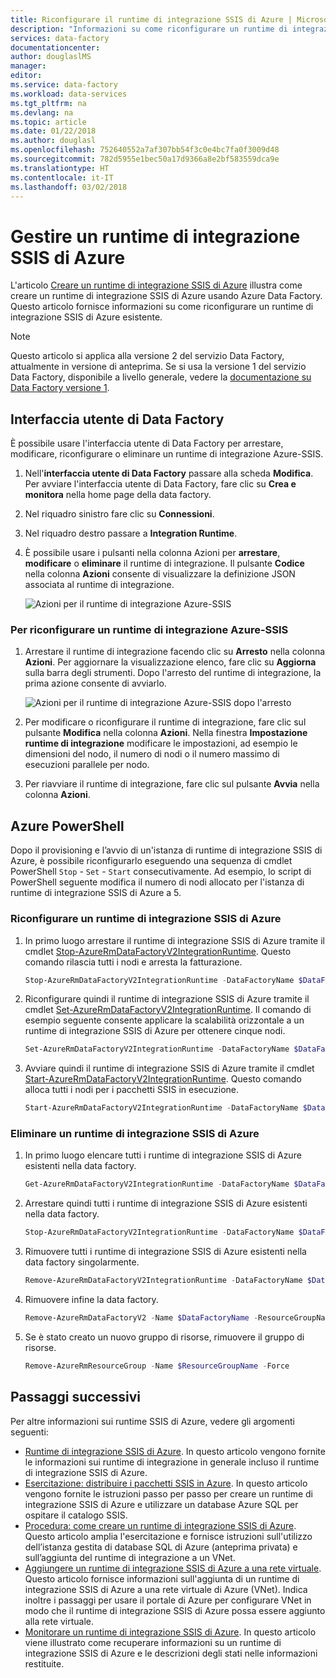 ```yaml
---
title: Riconfigurare il runtime di integrazione SSIS di Azure | Microsoft Docs
description: "Informazioni su come riconfigurare un runtime di integrazione SSIS di Azure nella Azure Data Factory dopo che è stato già effettuato il provisioning."
services: data-factory
documentationcenter: 
author: douglaslMS
manager: 
editor: 
ms.service: data-factory
ms.workload: data-services
ms.tgt_pltfrm: na
ms.devlang: na
ms.topic: article
ms.date: 01/22/2018
ms.author: douglasl
ms.openlocfilehash: 752640552a7af307bb54f3c0e4bc7fa0f3009d48
ms.sourcegitcommit: 782d5955e1bec50a17d9366a8e2bf583559dca9e
ms.translationtype: HT
ms.contentlocale: it-IT
ms.lasthandoff: 03/02/2018
---
```

# <a name="manage-an-azure-ssis-integration-runtime"></a>Gestire un runtime di integrazione SSIS di Azure
L'articolo [Creare un runtime di integrazione SSIS di Azure](create-azure-ssis-integration-runtime.md) illustra come creare un runtime di integrazione SSIS di Azure usando Azure Data Factory. Questo articolo fornisce informazioni su come riconfigurare un runtime di integrazione SSIS di Azure esistente.  

> [!NOTE]
> Questo articolo si applica alla versione 2 del servizio Data Factory, attualmente in versione di anteprima. Se si usa la versione 1 del servizio Data Factory, disponibile a livello generale, vedere la [documentazione su Data Factory versione 1](v1/data-factory-introduction.md).


## <a name="data-factory-ui"></a>Interfaccia utente di Data Factory 
È possibile usare l'interfaccia utente di Data Factory per arrestare, modificare, riconfigurare o eliminare un runtime di integrazione Azure-SSIS. 

1. Nell'**interfaccia utente di Data Factory** passare alla scheda **Modifica**. Per avviare l'interfaccia utente di Data Factory, fare clic su **Crea e monitora** nella home page della data factory.
2. Nel riquadro sinistro fare clic su **Connessioni**.
3. Nel riquadro destro passare a **Integration Runtime**. 
4. È possibile usare i pulsanti nella colonna Azioni per **arrestare**, **modificare** o **eliminare** il runtime di integrazione. Il pulsante **Codice** nella colonna **Azioni** consente di visualizzare la definizione JSON associata al runtime di integrazione.  
    
    ![Azioni per il runtime di integrazione Azure-SSIS](./media/manage-azure-ssis-integration-runtime/actions-for-azure-ssis-ir.png)

### <a name="to-reconfigure-an-azure-ssis-ir"></a>Per riconfigurare un runtime di integrazione Azure-SSIS
1. Arrestare il runtime di integrazione facendo clic su **Arresto** nella colonna **Azioni**. Per aggiornare la visualizzazione elenco, fare clic su **Aggiorna** sulla barra degli strumenti. Dopo l'arresto del runtime di integrazione, la prima azione consente di avviarlo. 

    ![Azioni per il runtime di integrazione Azure-SSIS dopo l'arresto](./media/manage-azure-ssis-integration-runtime/actions-after-ssis-ir-stopped.png)
2. Per modificare o riconfigurare il runtime di integrazione, fare clic sul pulsante **Modifica** nella colonna **Azioni**. Nella finestra **Impostazione runtime di integrazione** modificare le impostazioni, ad esempio le dimensioni del nodo, il numero di nodi o il numero massimo di esecuzioni parallele per nodo. 
3. Per riavviare il runtime di integrazione, fare clic sul pulsante **Avvia** nella colonna **Azioni**.     

## <a name="azure-powershell"></a>Azure PowerShell
Dopo il provisioning e l’avvio di un'istanza di runtime di integrazione SSIS di Azure, è possibile riconfigurarlo eseguendo una sequenza di cmdlet PowerShell `Stop` - `Set` - `Start` consecutivamente. Ad esempio, lo script di PowerShell seguente modifica il numero di nodi allocato per l'istanza di runtime di integrazione SSIS di Azure a 5.

### <a name="reconfigure-an-azure-ssis-ir"></a>Riconfigurare un runtime di integrazione SSIS di Azure

1. In primo luogo arrestare il runtime di integrazione SSIS di Azure tramite il cmdlet [Stop-AzureRmDataFactoryV2IntegrationRuntime](/powershell/module/azurerm.datafactoryv2/stop-azurermdatafactoryv2integrationruntime?view=azurermps-4.4.1). Questo comando rilascia tutti i nodi e arresta la fatturazione.

    ```powershell
    Stop-AzureRmDataFactoryV2IntegrationRuntime -DataFactoryName $DataFactoryName -Name $AzureSSISName -ResourceGroupName $ResourceGroupName 
    ```
2. Riconfigurare quindi il runtime di integrazione SSIS di Azure tramite il cmdlet [Set-AzureRmDataFactoryV2IntegrationRuntime](/powershell/module/azurerm.datafactoryv2/set-azurermdatafactoryv2integrationruntime?view=azurermps-4.4.1). Il comando di esempio seguente consente applicare la scalabilità orizzontale a un runtime di integrazione SSIS di Azure per ottenere cinque nodi.

    ```powershell
    Set-AzureRmDataFactoryV2IntegrationRuntime -DataFactoryName $DataFactoryName -Name $AzureSSISName -ResourceGroupName $ResourceGroupName -NodeCount 5
    ```  
3. Avviare quindi il runtime di integrazione SSIS di Azure tramite il cmdlet [Start-AzureRmDataFactoryV2IntegrationRuntime](/powershell/module/azurerm.datafactoryv2/start-azurermdatafactoryv2integrationruntime?view=azurermps-4.4.1). Questo comando alloca tutti i nodi per i pacchetti SSIS in esecuzione.   

    ```powershell
    Start-AzureRmDataFactoryV2IntegrationRuntime -DataFactoryName $DataFactoryName -Name $AzureSSISName -ResourceGroupName $ResourceGroupName
    ```

### <a name="delete-an-azure-ssis-ir"></a>Eliminare un runtime di integrazione SSIS di Azure
1. In primo luogo elencare tutti i runtime di integrazione SSIS di Azure esistenti nella data factory.

    ```powershell
    Get-AzureRmDataFactoryV2IntegrationRuntime -DataFactoryName $DataFactoryName -ResourceGroupName $ResourceGroupName -Status
    ```
2. Arrestare quindi tutti i runtime di integrazione SSIS di Azure esistenti nella data factory.

    ```powershell
    Stop-AzureRmDataFactoryV2IntegrationRuntime -DataFactoryName $DataFactoryName -Name $AzureSSISName -ResourceGroupName $ResourceGroupName -Force
    ```
3. Rimuovere tutti i runtime di integrazione SSIS di Azure esistenti nella data factory singolarmente.

    ```powershell
    Remove-AzureRmDataFactoryV2IntegrationRuntime -DataFactoryName $DataFactoryName -Name $AzureSSISName -ResourceGroupName $ResourceGroupName -Force
    ```
4. Rimuovere infine la data factory.

    ```powershell
    Remove-AzureRmDataFactoryV2 -Name $DataFactoryName -ResourceGroupName $ResourceGroupName -Force
    ```
5. Se è stato creato un nuovo gruppo di risorse, rimuovere il gruppo di risorse.

    ```powershell
    Remove-AzureRmResourceGroup -Name $ResourceGroupName -Force 
    ```

## <a name="next-steps"></a>Passaggi successivi
Per altre informazioni sui runtime SSIS di Azure, vedere gli argomenti seguenti: 

- [Runtime di integrazione SSIS di Azure](concepts-integration-runtime.md#azure-ssis-integration-runtime). In questo articolo vengono fornite le informazioni sui runtime di integrazione in generale incluso il runtime di integrazione SSIS di Azure. 
- [Esercitazione: distribuire i pacchetti SSIS in Azure](tutorial-create-azure-ssis-runtime-portal.md). In questo articolo vengono fornite le istruzioni passo per passo per creare un runtime di integrazione SSIS di Azure e utilizzare un database Azure SQL per ospitare il catalogo SSIS. 
- [Procedura: come creare un runtime di integrazione SSIS di Azure](create-azure-ssis-integration-runtime.md). Questo articolo amplia l'esercitazione e fornisce istruzioni sull'utilizzo dell’istanza gestita di database SQL di Azure (anteprima privata) e sull’aggiunta del runtime di integrazione a un VNet. 
- [Aggiungere un runtime di integrazione SSIS di Azure a una rete virtuale](join-azure-ssis-integration-runtime-virtual-network.md). Questo articolo fornisce informazioni sull'aggiunta di un runtime di integrazione SSIS di Azure a una rete virtuale di Azure (VNet). Indica inoltre i passaggi per usare il portale di Azure per configurare VNet in modo che il runtime di integrazione SSIS di Azure possa essere aggiunto alla rete virtuale. 
- [Monitorare un runtime di integrazione SSIS di Azure](monitor-integration-runtime.md#azure-ssis-integration-runtime). In questo articolo viene illustrato come recuperare informazioni su un runtime di integrazione SSIS di Azure e le descrizioni degli stati nelle informazioni restituite. 
 
